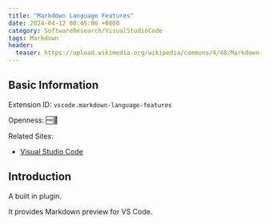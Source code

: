 ```yaml
---
title: "Markdown Language Features"
date: 2024-04-12 00:45:06 +0800
category: SoftwareResearch/VisualStudioCode
tags: Markdown
header:
  teaser: https://upload.wikimedia.org/wikipedia/commons/4/48/Markdown-mark.svg
---
```


## Basic Information

Extension ID: `vscode.markdown-language-features`

Openness: 🆓📖

Related Sites:

* [Visual Studio Code](https://code.visualstudio.com/)

## Introduction

A built in plugin.

It provides Markdown preview for VS Code.

